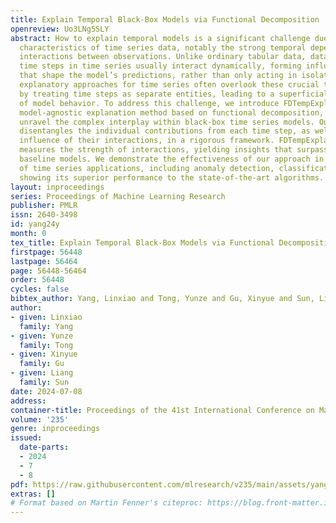 ```yaml
---
title: Explain Temporal Black-Box Models via Functional Decomposition
openreview: Uo3LNg5SLY
abstract: How to explain temporal models is a significant challenge due to the inherent
  characteristics of time series data, notably the strong temporal dependencies and
  interactions between observations. Unlike ordinary tabular data, data at different
  time steps in time series usually interact dynamically, forming influential patterns
  that shape the model’s predictions, rather than only acting in isolation. Existing
  explanatory approaches for time series often overlook these crucial temporal interactions
  by treating time steps as separate entities, leading to a superficial understanding
  of model behavior. To address this challenge, we introduce FDTempExplainer, an innovative
  model-agnostic explanation method based on functional decomposition, tailored to
  unravel the complex interplay within black-box time series models. Our approach
  disentangles the individual contributions from each time step, as well as the aggregated
  influence of their interactions, in a rigorous framework. FDTempExplainer accurately
  measures the strength of interactions, yielding insights that surpass those from
  baseline models. We demonstrate the effectiveness of our approach in a wide range
  of time series applications, including anomaly detection, classification, and forecasting,
  showing its superior performance to the state-of-the-art algorithms.
layout: inproceedings
series: Proceedings of Machine Learning Research
publisher: PMLR
issn: 2640-3498
id: yang24y
month: 0
tex_title: Explain Temporal Black-Box Models via Functional Decomposition
firstpage: 56448
lastpage: 56464
page: 56448-56464
order: 56448
cycles: false
bibtex_author: Yang, Linxiao and Tong, Yunze and Gu, Xinyue and Sun, Liang
author:
- given: Linxiao
  family: Yang
- given: Yunze
  family: Tong
- given: Xinyue
  family: Gu
- given: Liang
  family: Sun
date: 2024-07-08
address:
container-title: Proceedings of the 41st International Conference on Machine Learning
volume: '235'
genre: inproceedings
issued:
  date-parts:
  - 2024
  - 7
  - 8
pdf: https://raw.githubusercontent.com/mlresearch/v235/main/assets/yang24y/yang24y.pdf
extras: []
# Format based on Martin Fenner's citeproc: https://blog.front-matter.io/posts/citeproc-yaml-for-bibliographies/
---
```

